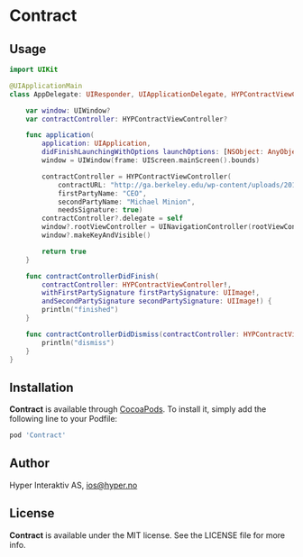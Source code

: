 # Contract

## Usage

```swift
import UIKit

@UIApplicationMain
class AppDelegate: UIResponder, UIApplicationDelegate, HYPContractViewControllerDelegate {

    var window: UIWindow?
    var contractController: HYPContractViewController?

    func application(
        application: UIApplication,
        didFinishLaunchingWithOptions launchOptions: [NSObject: AnyObject]?) -> Bool {
        window = UIWindow(frame: UIScreen.mainScreen().bounds)

        contractController = HYPContractViewController(
            contractURL: "http://ga.berkeley.edu/wp-content/uploads/2015/02/pdf-sample.pdf",
            firstPartyName: "CEO",
            secondPartyName: "Michael Minion",
            needsSignature: true)
        contractController?.delegate = self
        window?.rootViewController = UINavigationController(rootViewController: contractController!)
        window?.makeKeyAndVisible()

        return true
    }

    func contractControllerDidFinish(
        contractController: HYPContractViewController!,
        withFirstPartySignature firstPartySignature: UIImage!,
        andSecondPartySignature secondPartySignature: UIImage!) {
        println("finished")
    }

    func contractControllerDidDismiss(contractController: HYPContractViewController!) {
        println("dismiss")
    }
}
```

## Installation

**Contract** is available through [CocoaPods](http://cocoapods.org). To install
it, simply add the following line to your Podfile:

```ruby
pod 'Contract'
```

## Author

Hyper Interaktiv AS, ios@hyper.no

## License

**Contract** is available under the MIT license. See the LICENSE file for more info.
